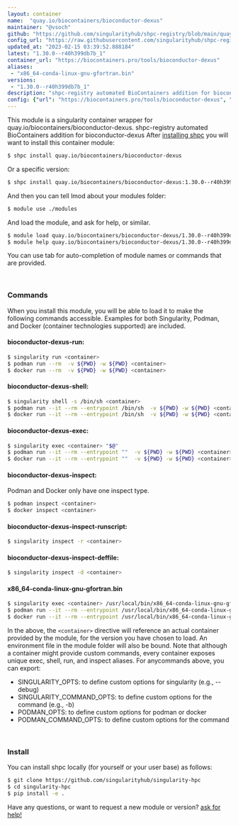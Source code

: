 ```yaml
---
layout: container
name:  "quay.io/biocontainers/bioconductor-dexus"
maintainer: "@vsoch"
github: "https://github.com/singularityhub/shpc-registry/blob/main/quay.io/biocontainers/bioconductor-dexus/container.yaml"
config_url: "https://raw.githubusercontent.com/singularityhub/shpc-registry/main/quay.io/biocontainers/bioconductor-dexus/container.yaml"
updated_at: "2023-02-15 03:39:52.888184"
latest: "1.30.0--r40h399db7b_1"
container_url: "https://biocontainers.pro/tools/bioconductor-dexus"
aliases:
 - "x86_64-conda-linux-gnu-gfortran.bin"
versions:
 - "1.30.0--r40h399db7b_1"
description: "shpc-registry automated BioContainers addition for bioconductor-dexus"
config: {"url": "https://biocontainers.pro/tools/bioconductor-dexus", "maintainer": "@vsoch", "description": "shpc-registry automated BioContainers addition for bioconductor-dexus", "latest": {"1.30.0--r40h399db7b_1": "sha256:df657423a371cc32b01e09688e2fb162ed54ac7f893b97aaf9e27ff99264a59a"}, "tags": {"1.30.0--r40h399db7b_1": "sha256:df657423a371cc32b01e09688e2fb162ed54ac7f893b97aaf9e27ff99264a59a"}, "docker": "quay.io/biocontainers/bioconductor-dexus", "aliases": {"x86_64-conda-linux-gnu-gfortran.bin": "/usr/local/bin/x86_64-conda-linux-gnu-gfortran.bin"}}
---
```


This module is a singularity container wrapper for quay.io/biocontainers/bioconductor-dexus.
shpc-registry automated BioContainers addition for bioconductor-dexus
After [installing shpc](#install) you will want to install this container module:


```bash
$ shpc install quay.io/biocontainers/bioconductor-dexus
```

Or a specific version:

```bash
$ shpc install quay.io/biocontainers/bioconductor-dexus:1.30.0--r40h399db7b_1
```

And then you can tell lmod about your modules folder:

```bash
$ module use ./modules
```

And load the module, and ask for help, or similar.

```bash
$ module load quay.io/biocontainers/bioconductor-dexus/1.30.0--r40h399db7b_1
$ module help quay.io/biocontainers/bioconductor-dexus/1.30.0--r40h399db7b_1
```

You can use tab for auto-completion of module names or commands that are provided.

<br>

### Commands

When you install this module, you will be able to load it to make the following commands accessible.
Examples for both Singularity, Podman, and Docker (container technologies supported) are included.

#### bioconductor-dexus-run:

```bash
$ singularity run <container>
$ podman run --rm  -v ${PWD} -w ${PWD} <container>
$ docker run --rm  -v ${PWD} -w ${PWD} <container>
```

#### bioconductor-dexus-shell:

```bash
$ singularity shell -s /bin/sh <container>
$ podman run --it --rm --entrypoint /bin/sh  -v ${PWD} -w ${PWD} <container>
$ docker run --it --rm --entrypoint /bin/sh  -v ${PWD} -w ${PWD} <container>
```

#### bioconductor-dexus-exec:

```bash
$ singularity exec <container> "$@"
$ podman run --it --rm --entrypoint ""  -v ${PWD} -w ${PWD} <container> "$@"
$ docker run --it --rm --entrypoint ""  -v ${PWD} -w ${PWD} <container> "$@"
```

#### bioconductor-dexus-inspect:

Podman and Docker only have one inspect type.

```bash
$ podman inspect <container>
$ docker inspect <container>
```

#### bioconductor-dexus-inspect-runscript:

```bash
$ singularity inspect -r <container>
```

#### bioconductor-dexus-inspect-deffile:

```bash
$ singularity inspect -d <container>
```


#### x86_64-conda-linux-gnu-gfortran.bin

```bash
$ singularity exec <container> /usr/local/bin/x86_64-conda-linux-gnu-gfortran.bin
$ podman run --it --rm --entrypoint /usr/local/bin/x86_64-conda-linux-gnu-gfortran.bin   -v ${PWD} -w ${PWD} <container> -c " $@"
$ docker run --it --rm --entrypoint /usr/local/bin/x86_64-conda-linux-gnu-gfortran.bin   -v ${PWD} -w ${PWD} <container> -c " $@"
```



In the above, the `<container>` directive will reference an actual container provided
by the module, for the version you have chosen to load. An environment file in the
module folder will also be bound. Note that although a container
might provide custom commands, every container exposes unique exec, shell, run, and
inspect aliases. For anycommands above, you can export:

 - SINGULARITY_OPTS: to define custom options for singularity (e.g., --debug)
 - SINGULARITY_COMMAND_OPTS: to define custom options for the command (e.g., -b)
 - PODMAN_OPTS: to define custom options for podman or docker
 - PODMAN_COMMAND_OPTS: to define custom options for the command

<br>

### Install

You can install shpc locally (for yourself or your user base) as follows:

```bash
$ git clone https://github.com/singularityhub/singularity-hpc
$ cd singularity-hpc
$ pip install -e .
```

Have any questions, or want to request a new module or version? [ask for help!](https://github.com/singularityhub/singularity-hpc/issues)